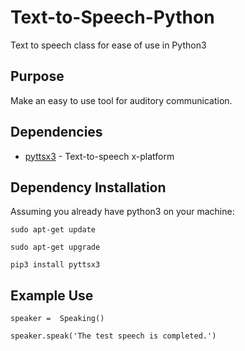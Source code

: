 # Text-to-Speech-Python
Text to speech class for ease of use in Python3 


## Purpose
Make an easy to use tool for auditory communication.
 
## Dependencies

* [pyttsx3](https://pyttsx3.readthedocs.io/en/latest/engine.html) - Text-to-speech x-platform

## Dependency Installation
 Assuming you already have python3 on your machine:

```
sudo apt-get update 
```
```
sudo apt-get upgrade
```
```
pip3 install pyttsx3
```

 ## Example Use
 
 ```
speaker =  Speaking()
```
```
speaker.speak('The test speech is completed.')
```
 
